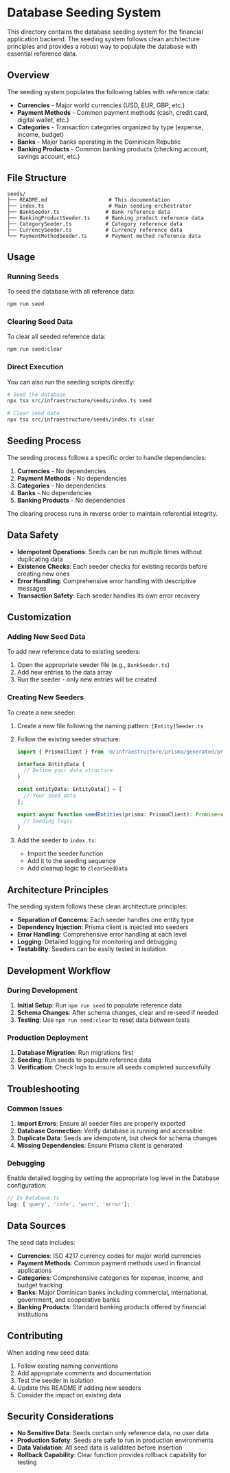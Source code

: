# Database Seeding System

This directory contains the database seeding system for the financial application backend. The seeding system follows clean architecture principles and provides a robust way to populate the database with essential reference data.

## Overview

The seeding system populates the following tables with reference data:

- **Currencies** - Major world currencies (USD, EUR, GBP, etc.)
- **Payment Methods** - Common payment methods (cash, credit card, digital wallet, etc.)
- **Categories** - Transaction categories organized by type (expense, income, budget)
- **Banks** - Major banks operating in the Dominican Republic
- **Banking Products** - Common banking products (checking account, savings account, etc.)

## File Structure

```
seeds/
├── README.md                    # This documentation
├── index.ts                     # Main seeding orchestrator
├── BankSeeder.ts               # Bank reference data
├── BankingProductSeeder.ts     # Banking product reference data
├── CategorySeeder.ts           # Category reference data
├── CurrencySeeder.ts           # Currency reference data
└── PaymentMethodSeeder.ts      # Payment method reference data
```

## Usage

### Running Seeds

To seed the database with all reference data:

```bash
npm run seed
```

### Clearing Seed Data

To clear all seeded reference data:

```bash
npm run seed:clear
```

### Direct Execution

You can also run the seeding scripts directly:

```bash
# Seed the database
npx tsx src/infraestructure/seeds/index.ts seed

# Clear seed data
npx tsx src/infraestructure/seeds/index.ts clear
```

## Seeding Process

The seeding process follows a specific order to handle dependencies:

1. **Currencies** - No dependencies
2. **Payment Methods** - No dependencies
3. **Categories** - No dependencies
4. **Banks** - No dependencies
5. **Banking Products** - No dependencies

The clearing process runs in reverse order to maintain referential integrity.

## Data Safety

- **Idempotent Operations**: Seeds can be run multiple times without duplicating data
- **Existence Checks**: Each seeder checks for existing records before creating new ones
- **Error Handling**: Comprehensive error handling with descriptive messages
- **Transaction Safety**: Each seeder handles its own error recovery

## Customization

### Adding New Seed Data

To add new reference data to existing seeders:

1. Open the appropriate seeder file (e.g., `BankSeeder.ts`)
2. Add new entries to the data array
3. Run the seeder - only new entries will be created

### Creating New Seeders

To create a new seeder:

1. Create a new file following the naming pattern: `[Entity]Seeder.ts`
2. Follow the existing seeder structure:

   ```typescript
   import { PrismaClient } from '@/infraestructure/prisma/generated/prisma';

   interface EntityData {
     // Define your data structure
   }

   const entityData: EntityData[] = [
     // Your seed data
   ];

   export async function seedEntities(prisma: PrismaClient): Promise<void> {
     // Seeding logic
   }
   ```

3. Add the seeder to `index.ts`:
   - Import the seeder function
   - Add it to the seeding sequence
   - Add cleanup logic to `clearSeedData`

## Architecture Principles

The seeding system follows these clean architecture principles:

- **Separation of Concerns**: Each seeder handles one entity type
- **Dependency Injection**: Prisma client is injected into seeders
- **Error Handling**: Comprehensive error handling at each level
- **Logging**: Detailed logging for monitoring and debugging
- **Testability**: Seeders can be easily tested in isolation

## Development Workflow

### During Development

1. **Initial Setup**: Run `npm run seed` to populate reference data
2. **Schema Changes**: After schema changes, clear and re-seed if needed
3. **Testing**: Use `npm run seed:clear` to reset data between tests

### Production Deployment

1. **Database Migration**: Run migrations first
2. **Seeding**: Run seeds to populate reference data
3. **Verification**: Check logs to ensure all seeds completed successfully

## Troubleshooting

### Common Issues

1. **Import Errors**: Ensure all seeder files are properly exported
2. **Database Connection**: Verify database is running and accessible
3. **Duplicate Data**: Seeds are idempotent, but check for schema changes
4. **Missing Dependencies**: Ensure Prisma client is generated

### Debugging

Enable detailed logging by setting the appropriate log level in the Database configuration:

```typescript
// In Database.ts
log: ['query', 'info', 'warn', 'error'];
```

## Data Sources

The seed data includes:

- **Currencies**: ISO 4217 currency codes for major world currencies
- **Payment Methods**: Common payment methods used in financial applications
- **Categories**: Comprehensive categories for expense, income, and budget tracking
- **Banks**: Major Dominican banks including commercial, international, government, and cooperative banks
- **Banking Products**: Standard banking products offered by financial institutions

## Contributing

When adding new seed data:

1. Follow existing naming conventions
2. Add appropriate comments and documentation
3. Test the seeder in isolation
4. Update this README if adding new seeders
5. Consider the impact on existing data

## Security Considerations

- **No Sensitive Data**: Seeds contain only reference data, no user data
- **Production Safety**: Seeds are safe to run in production environments
- **Data Validation**: All seed data is validated before insertion
- **Rollback Capability**: Clear function provides rollback capability for testing
